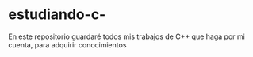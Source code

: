 # estudiando-c-
En este repositorio guardaré todos mis trabajos de C++ que haga por mi cuenta, para adquirir conocimientos

